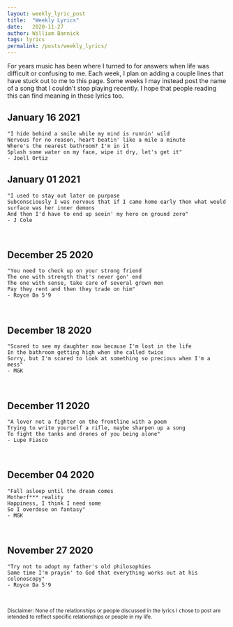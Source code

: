```yaml
---
layout: weekly_lyric_post
title:  "Weekly Lyrics"
date:   2020-11-27
author: William Bannick
tags: lyrics
permalink: /posts/weekly_lyrics/
---
```


For years music has been where I turned to for answers when life was difficult or confusing to me. Each week, I plan on adding a couple lines that have stuck out to me to this page. Some weeks I may instead post the name of a song that I couldn't stop playing recently. I hope that people reading this can find meaning in these lyrics too.
<br>

## January 16 2021
```
"I hide behind a smile while my mind is runnin' wild
Nervous for no reason, heart beatin' like a mile a minute
Where's the nearest bathroom? I'm in it
Splash some water on my face, wipe it dry, let's get it"
- Joell Ortiz
```

## January 01 2021

```
"I used to stay out later on purpose
Subconsciously I was nervous that if I came home early then what would surface was her inner demons
And then I'd have to end up seein' my hero on ground zero"
- J Cole
```
<br>

## December 25 2020
```
"You need to check up on your strong friend
The one with strength that's never gon' end
The one with sense, take care of several grown men
Pay they rent and then they trade on him"
- Royce Da 5'9
```
<br>

## December 18 2020
```
"Scared to see my daughter now because I'm lost in the life
In the bathroom getting high when she called twice
Sorry, but I'm scared to look at something so precious when I'm a mess"
- MGK
```
<br>

## December 11 2020
```
"A lover not a fighter on the frontline with a poem
Trying to write yourself a rifle, maybe sharpen up a song
To fight the tanks and drones of you being alone"
- Lupe Fiasco
```
<br>

## December 04 2020
```
"Fall asleep until the dream comes
Motherf*** reality
Happiness, I think I need some
So I overdose on fantasy"
- MGK
```
<br>

## November 27 2020
```
"Try not to adopt my father's old philosophies
Same time I'm prayin' to God that everything works out at his colonoscopy"
- Royce Da 5'9
```
<br>

<small>Disclaimer: None of the relationships or people discussed in the lyrics I chose to post are intended to reflect specific relationships or people in my life.</small>
